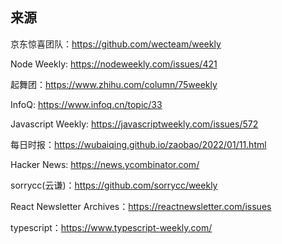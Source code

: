 ## 来源
京东惊喜团队：https://github.com/wecteam/weekly  

Node Weekly: https://nodeweekly.com/issues/421

起舞团：https://www.zhihu.com/column/75weekly

InfoQ: https://www.infoq.cn/topic/33

Javascript Weekly: https://javascriptweekly.com/issues/572

每日时报：https://wubaiqing.github.io/zaobao/2022/01/11.html

Hacker News: https://news.ycombinator.com/

sorrycc(云谦)：https://github.com/sorrycc/weekly

React Newsletter Archives：https://reactnewsletter.com/issues  

typescript：https://www.typescript-weekly.com/